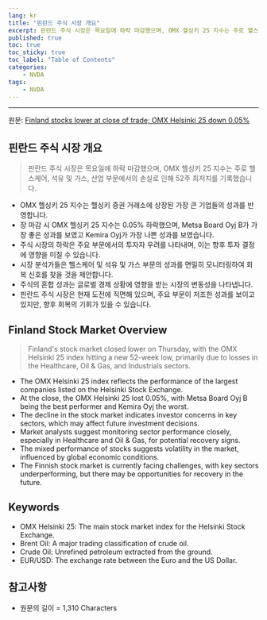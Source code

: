```yaml
---
lang: kr
title: "핀란드 주식 시장 개요"
excerpt: 핀란드 주식 시장은 목요일에 하락 마감했으며, OMX 헬싱키 25 지수는 주로 헬스케어, 석유 및 가스, 산업 부문에서의 손실로 인해 52주 최저치를 기록했습니다.
published: true
toc: true
toc_sticky: true
toc_label: "Table of Contents"
categories:
    - NVDA
tags:
    - NVDA
---
```


---

  원문: [Finland stocks lower at close of trade; OMX Helsinki 25 down 0.05%](https://www.investing.com/news/stock-market-news/finland-stocks-lower-at-close-of-trade-omx-helsinki-25-down-005-3789151)

## 핀란드 주식 시장 개요

> 핀란드 주식 시장은 목요일에 하락 마감했으며, OMX 헬싱키 25 지수는 주로 헬스케어, 석유 및 가스, 산업 부문에서의 손실로 인해 52주 최저치를 기록했습니다.


- OMX 헬싱키 25 지수는 헬싱키 증권 거래소에 상장된 가장 큰 기업들의 성과를 반영합니다.
- 장 마감 시 OMX 헬싱키 25 지수는 0.05% 하락했으며, Metsa Board Oyj B가 가장 좋은 성과를 보였고 Kemira Oyj가 가장 나쁜 성과를 보였습니다.
- 주식 시장의 하락은 주요 부문에서의 투자자 우려를 나타내며, 이는 향후 투자 결정에 영향을 미칠 수 있습니다.
- 시장 분석가들은 헬스케어 및 석유 및 가스 부문의 성과를 면밀히 모니터링하여 회복 신호를 찾을 것을 제안합니다.
- 주식의 혼합 성과는 글로벌 경제 상황에 영향을 받는 시장의 변동성을 나타냅니다.
- 핀란드 주식 시장은 현재 도전에 직면해 있으며, 주요 부문이 저조한 성과를 보이고 있지만, 향후 회복의 기회가 있을 수 있습니다.

## Finland Stock Market Overview

> Finland's stock market closed lower on Thursday, with the OMX Helsinki 25 index hitting a new 52-week low, primarily due to losses in the Healthcare, Oil & Gas, and Industrials sectors.


- The OMX Helsinki 25 index reflects the performance of the largest companies listed on the Helsinki Stock Exchange.
- At the close, the OMX Helsinki 25 lost 0.05%, with Metsa Board Oyj B being the best performer and Kemira Oyj the worst.
- The decline in the stock market indicates investor concerns in key sectors, which may affect future investment decisions.
- Market analysts suggest monitoring sector performance closely, especially in Healthcare and Oil & Gas, for potential recovery signs.
- The mixed performance of stocks suggests volatility in the market, influenced by global economic conditions.
- The Finnish stock market is currently facing challenges, with key sectors underperforming, but there may be opportunities for recovery in the future.

## Keywords

- OMX Helsinki 25: The main stock market index for the Helsinki Stock Exchange.
- Brent Oil: A major trading classification of crude oil.
- Crude Oil: Unrefined petroleum extracted from the ground.
- EUR/USD: The exchange rate between the Euro and the US Dollar.

## 참고사항

- 원문의 길이 = 1,310 Characters


